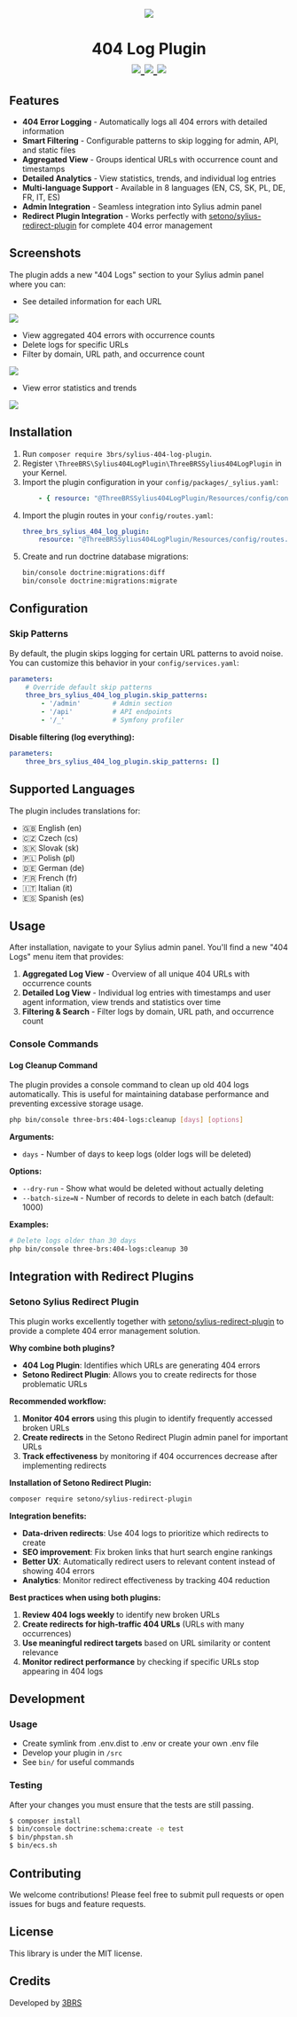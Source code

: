 <p align="center">
    <a href="https://www.3brs.com" target="_blank">
        <img src="https://3brs1.fra1.cdn.digitaloceanspaces.com/3brs/logo/3BRS-logo-sylius-200.png"/>
    </a>
</p>
<h1 align="center">
404 Log Plugin
<br />
    <a href="https://packagist.org/packages/3brs/sylius-404-log-plugin" title="License" target="_blank">
        <img src="https://img.shields.io/packagist/l/3brs/sylius-404-log-plugin.svg" />
    </a>
    <a href="https://packagist.org/packages/3brs/sylius-404-log-plugin" title="Version" target="_blank">
        <img src="https://img.shields.io/packagist/v/3brs/sylius-404-log-plugin.svg" />
    </a>
    <a href="https://circleci.com/gh/3BRS/sylius-404-log-plugin" title="Build status" target="_blank">
        <img src="https://circleci.com/gh/3BRS/sylius-404-log-plugin.svg?style=shield" />
    </a>
</h1>

## Features

* **404 Error Logging** - Automatically logs all 404 errors with detailed information
* **Smart Filtering** - Configurable patterns to skip logging for admin, API, and static files
* **Aggregated View** - Groups identical URLs with occurrence count and timestamps
* **Detailed Analytics** - View statistics, trends, and individual log entries
* **Multi-language Support** - Available in 8 languages (EN, CS, SK, PL, DE, FR, IT, ES)
* **Admin Integration** - Seamless integration into Sylius admin panel
* **Redirect Plugin Integration** - Works perfectly with [setono/sylius-redirect-plugin](https://github.com/Setono/SyliusRedirectPlugin) for complete 404 error management

## Screenshots

The plugin adds a new "404 Logs" section to your Sylius admin panel where you can:

- See detailed information for each URL
<img src="doc/logs.png" />

- View aggregated 404 errors with occurrence counts
- Delete logs for specific URLs
- Filter by domain, URL path, and occurrence count
<img src="doc/aggregated.png" />

- View error statistics and trends
<img src="doc/detail.png" />

## Installation

1. Run `composer require 3brs/sylius-404-log-plugin`.
2. Register `\ThreeBRS\Sylius404LogPlugin\ThreeBRSSylius404LogPlugin` in your Kernel. 
3. Import the plugin configuration in your `config/packages/_sylius.yaml`:
   ```yaml
       - { resource: "@ThreeBRSSylius404LogPlugin/Resources/config/config.yaml" }
   ```
4. Import the plugin routes in your `config/routes.yaml`:
   ```yaml
   three_brs_sylius_404_log_plugin:
       resource: "@ThreeBRSSylius404LogPlugin/Resources/config/routes.yaml"
   ```
5. Create and run doctrine database migrations:
   ```bash
   bin/console doctrine:migrations:diff
   bin/console doctrine:migrations:migrate
   ```

## Configuration

### Skip Patterns

By default, the plugin skips logging for certain URL patterns to avoid noise. You can customize this behavior in your `config/services.yaml`:

```yaml
parameters:
    # Override default skip patterns
    three_brs_sylius_404_log_plugin.skip_patterns:
        - '/admin'        # Admin section
        - '/api'          # API endpoints
        - '/_'            # Symfony profiler
```

**Disable filtering (log everything):**
```yaml
parameters:
    three_brs_sylius_404_log_plugin.skip_patterns: []
```

## Supported Languages

The plugin includes translations for:
- 🇬🇧 English (en)
- 🇨🇿 Czech (cs)
- 🇸🇰 Slovak (sk)
- 🇵🇱 Polish (pl)
- 🇩🇪 German (de)
- 🇫🇷 French (fr)
- 🇮🇹 Italian (it)
- 🇪🇸 Spanish (es)

## Usage

After installation, navigate to your Sylius admin panel. You'll find a new "404 Logs" menu item that provides:

1. **Aggregated Log View** - Overview of all unique 404 URLs with occurrence counts
2. **Detailed Log View** - Individual log entries with timestamps and user agent information, view trends and statistics over time
3. **Filtering & Search** - Filter logs by domain, URL path, and occurrence count

### Console Commands

#### Log Cleanup Command

The plugin provides a console command to clean up old 404 logs automatically. This is useful for maintaining database performance and preventing excessive storage usage.

```bash
php bin/console three-brs:404-logs:cleanup [days] [options]
```

**Arguments:**
- `days` - Number of days to keep logs (older logs will be deleted)

**Options:**
- `--dry-run` - Show what would be deleted without actually deleting
- `--batch-size=N` - Number of records to delete in each batch (default: 1000)

**Examples:**

```bash
# Delete logs older than 30 days
php bin/console three-brs:404-logs:cleanup 30
```

## Integration with Redirect Plugins

### Setono Sylius Redirect Plugin

This plugin works excellently together with [setono/sylius-redirect-plugin](https://github.com/Setono/SyliusRedirectPlugin) to provide a complete 404 error management solution.

**Why combine both plugins?**
- **404 Log Plugin**: Identifies which URLs are generating 404 errors
- **Setono Redirect Plugin**: Allows you to create redirects for those problematic URLs

**Recommended workflow:**

1. **Monitor 404 errors** using this plugin to identify frequently accessed broken URLs
2. **Create redirects** in the Setono Redirect Plugin admin panel for important URLs
3. **Track effectiveness** by monitoring if 404 occurrences decrease after implementing redirects

**Installation of Setono Redirect Plugin:**

```bash
composer require setono/sylius-redirect-plugin
```

**Integration benefits:**
- **Data-driven redirects**: Use 404 logs to prioritize which redirects to create
- **SEO improvement**: Fix broken links that hurt search engine rankings
- **Better UX**: Automatically redirect users to relevant content instead of showing 404 errors
- **Analytics**: Monitor redirect effectiveness by tracking 404 reduction

**Best practices when using both plugins:**

1. **Review 404 logs weekly** to identify new broken URLs
2. **Create redirects for high-traffic 404 URLs** (URLs with many occurrences)
3. **Use meaningful redirect targets** based on URL similarity or content relevance
4. **Monitor redirect performance** by checking if specific URLs stop appearing in 404 logs

## Development

### Usage

- Create symlink from .env.dist to .env or create your own .env file
- Develop your plugin in `/src`
- See `bin/` for useful commands

### Testing

After your changes you must ensure that the tests are still passing.

```bash
$ composer install
$ bin/console doctrine:schema:create -e test
$ bin/phpstan.sh
$ bin/ecs.sh
```

## Contributing

We welcome contributions! Please feel free to submit pull requests or open issues for bugs and feature requests.

## License

This library is under the MIT license.

## Credits

Developed by [3BRS](https://3brs.com)
